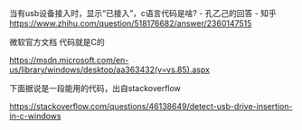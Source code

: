 当有usb设备接入时，显示“已接入”，c语言代码是啥? - 孔乙己的回答 - 知乎
https://www.zhihu.com/question/518176682/answer/2360147515



微软官方文档 代码就是C的

https://msdn.microsoft.com/en-us/library/windows/desktop/aa363432(v=vs.85).aspx

下面据说是一段能用的代码，出自stackoverflow

https://stackoverflow.com/questions/46138649/detect-usb-drive-insertion-in-c-windows